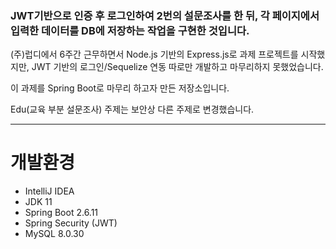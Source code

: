 ### JWT기반으로 인증 후 로그인하여 2번의 설문조사를 한 뒤, 각 페이지에서 입력한 데이터를 DB에 저장하는 작업을 구현한 것입니다.

(주)럽디에서 6주간 근무하면서 Node.js 기반의 Express.js로 과제 프로젝트를 시작했지만, 
JWT 기반의 로그인/Sequelize 연동 따로만 개발하고 마무리하지 못했었습니다.

이 과제를 Spring Boot로 마무리 하고자 만든 저장소입니다.

Edu(교육 부분 설문조사) 주제는 보안상 다른 주제로 변경했습니다.

----

개발환경
=========
- IntelliJ IDEA
- JDK 11
- Spring Boot 2.6.11
- Spring Security (JWT)
- MySQL 8.0.30

